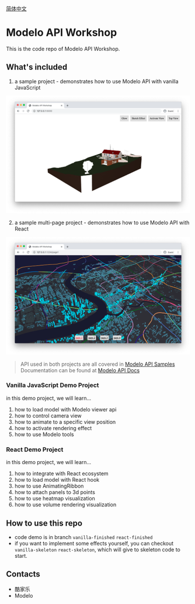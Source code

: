 [简体中文](README-zh.md)

# Modelo API Workshop

This is the code repo of Modelo API Workshop.

## What's included

1. a sample project - demonstrates how to use Modelo API with vanilla JavaScript

![vanilla-project-thumbnail](https://raw.githubusercontent.com/modelo/api-workshop/master/images/vanilla-project-thumbnail.png)

2. a sample multi-page project - demonstrates how to use Modelo API with React

![react-project-thumbnail](https://raw.githubusercontent.com/modelo/api-workshop/master/images/react-project-thumbnail.png)

> API used in both projects are all covered in [Modelo API Samples](https://api-samples.modeloapp.com/)
> Documentation can be found at [Modelo API Docs](http://api-doc.modeloapp.com/)

### Vanilla JavaScript Demo Project

in this demo project, we will learn...

1. how to load model with Modelo viewer api
2. how to control camera view
3. how to animate to a specific view position
4. how to activate rendering effect
5. how to use Modelo tools

### React Demo Project

in this demo project, we will learn...

1. how to integrate with React ecosystem
2. how to load model with React hook
3. how to use AnimatingRibbon
4. how to attach panels to 3d points
5. how to use heatmap visualization
6. how to use volume rendering visualization

## How to use this repo

- code demo is in branch `vanilla-finished` `react-finished`
- if you want to implement some effects yourself, you can checkout `vanilla-skeleton` `react-skeleton`, which will give to skeleton code to start.

## Contacts

- 酷家乐
- Modelo
